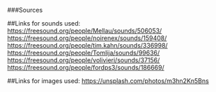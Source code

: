 ###Sources

##Links for sounds used:
https://freesound.org/people/Mellau/sounds/506053/
https://freesound.org/people/noirenex/sounds/159408/
https://freesound.org/people/tim.kahn/sounds/336998/
https://freesound.org/people/Tomlija/sounds/99636/
https://freesound.org/people/volivieri/sounds/37156/
https://freesound.org/people/fordps3/sounds/186669/

##Links for images used:
https://unsplash.com/photos/m3hn2Kn5Bns
